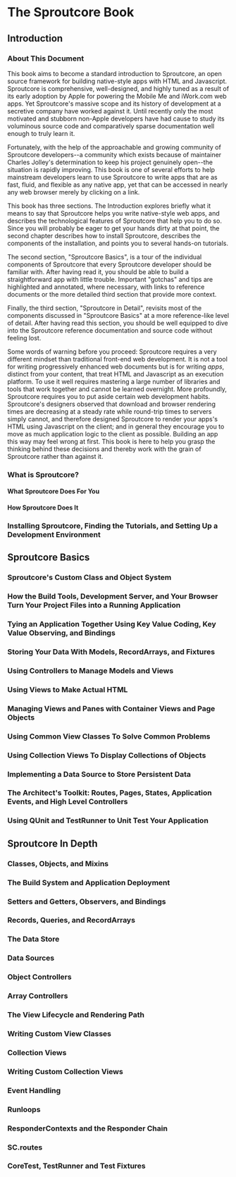 The Sproutcore Book 
===================

Introduction 
------------

### About This Document

This book aims to become a standard introduction to Sproutcore, an open source
framework for building native-style apps with HTML and Javascript. Sproutcore
is comprehensive, well-designed, and highly tuned as a result of its early
adoption by Apple for powering the Mobile Me and iWork.com web apps. Yet
Sproutcore's massive scope and its history of development at a secretive
company have worked against it. Until recently only the most motivated and
stubborn non-Apple developers have had cause to study its voluminous source
code and comparatively sparse documentation well enough to truly learn it.

Fortunately, with the help of the approachable and growing community of
Sproutcore developers--a community which exists because of maintainer Charles
Jolley's determination to keep his project genuinely open--the situation is
rapidly improving. This book is one of several efforts to help mainstream
developers learn to use Sproutcore to write apps that are as fast, fluid, and
flexible as any native app, yet that can be accessed in nearly any web browser
merely by clicking on a link.

This book has three sections. The Introduction explores briefly what it means
to say that Sproutcore helps you write native-style web apps, and describes
the technological features of Sproutcore that help you to do so. Since you
will probably be eager to get your hands dirty at that point, the second
chapter describes how to install Sproutcore, describes the components of the installation, and points you to several hands-on tutorials.

The second section, "Sproutcore Basics", is a tour of the individual
components of Sproutcore that every Sproutcore developer should be familiar
with. After having read it, you should be able to build a straightforward app with little trouble. Important "gotchas" and tips are highlighted and annotated, where necessary, with links to reference documents or the more detailed third section that provide more context.

Finally, the third section, "Sproutcore in Detail", revisits most of the
components discussed in "Sproutcore Basics" at a more reference-like level of
detail. After having read this section, you should be well equipped to dive
into the Sproutcore reference documentation and source code without feeling
lost.

Some words of warning before you proceed: Sproutcore requires a very different
mindset than traditional front-end web development. It is not a tool for
writing progressively enhanced web documents but is for writing *apps*,
distinct from your content, that treat HTML and Javascript as an execution
platform. To use it well requires mastering a large number of libraries and
tools that work together and cannot be learned overnight. More profoundly,
Sproutcore requires you to put aside certain web development habits.
Sproutcore's designers observed that download and browser rendering times are
decreasing at a steady rate while round-trip times to servers simply cannot,
and therefore designed Sproutcore to render your apps's HTML using Javascript
on the client; and in general they encourage you to move as much application
logic to the client as possible. Building an app this way may feel wrong at
first. This book is here to help you grasp the thinking behind these decisions
and thereby work with the grain of Sproutcore rather than against it.


### What is Sproutcore?

#### What Sproutcore Does For You

#### How Sproutcore Does It

### Installing Sproutcore, Finding the Tutorials, and Setting Up a Development Environment


Sproutcore Basics 
-----------------

### Sproutcore's Custom Class and Object System

### How the Build Tools, Development Server, and Your Browser Turn Your Project Files into a Running Application

### Tying an Application Together Using Key Value Coding, Key Value Observing, and Bindings

### Storing Your Data With Models, RecordArrays, and Fixtures

### Using Controllers to Manage Models and Views

### Using Views to Make Actual HTML

### Managing Views and Panes with Container Views and Page Objects

### Using Common View Classes To Solve Common Problems

### Using Collection Views To Display Collections of Objects

### Implementing a Data Source to Store Persistent Data

### The Architect's Toolkit: Routes, Pages, States, Application Events, and High Level Controllers

### Using QUnit and TestRunner to Unit Test Your Application


Sproutcore In Depth 
-------------------

### Classes, Objects, and Mixins

### The Build System and Application Deployment

### Setters and Getters, Observers, and Bindings

### Records, Queries, and RecordArrays

### The Data Store

### Data Sources

### Object Controllers

### Array Controllers

### The View Lifecycle and Rendering Path

### Writing Custom View Classes

### Collection Views

### Writing Custom Collection Views

### Event Handling

### Runloops

### ResponderContexts and the Responder Chain

### SC.routes

### CoreTest, TestRunner and Test Fixtures
